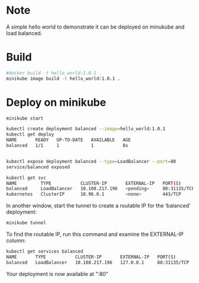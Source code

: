 # Note

A simple hello world to demonstrate it can be deployed on minukube and load balanced.

# Build
```bash
#docker build -t hello_world:1.0.1 .
minikube image build -t hello_world:1.0.1 .
```

# Deploy on minikube
```bash
minikube start

kubectl create deployment balanced --image=hello_world:1.0.1
kubectl get deploy
NAME       READY   UP-TO-DATE   AVAILABLE   AGE
balanced   1/1     1            1           8s


kubectl expose deployment balanced --type=LoadBalancer --port=80
service/balanced exposed

kubectl get svc
NAME         TYPE           CLUSTER-IP       EXTERNAL-IP   PORT(S)        AGE
balanced     LoadBalancer   10.108.217.196   <pending>     80:31135/TCP   26s
kubernetes   ClusterIP      10.96.0.1        <none>        443/TCP        111m
```


In another window, start the tunnel to create a routable IP for the ‘balanced’ deployment:

```bash
minikube tunnel
```

To find the routable IP, run this command and examine the EXTERNAL-IP column:

```bash
kubectl get services balanced
NAME       TYPE           CLUSTER-IP       EXTERNAL-IP   PORT(S)        AGE
balanced   LoadBalancer   10.108.217.196   127.0.0.1     80:31135/TCP   92s

```
Your deployment is now available at "<EXTERNAL-IP>:80"